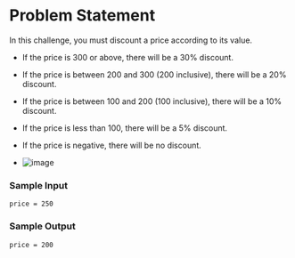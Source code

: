# Problem Statement

In this challenge, you must discount a price according to its value.

- If the price is 300 or above, there will be a 30% discount.

- If the price is between 200 and 300 (200 inclusive), there will be a 20% discount.
 
- If the price is between 100 and 200 (100 inclusive), there will be a 10% discount.
 
- If the price is less than 100, there will be a 5% discount.
 
- If the price is negative, there will be no discount.
 
- ![image](https://user-images.githubusercontent.com/34655912/120213872-5d656e00-c251-11eb-9fea-0827a488a74d.png)


### Sample Input
```
price = 250
```

### Sample Output
```
price = 200
```
